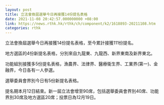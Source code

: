 ```yaml
---
layout: post
title: 立法會換屆選舉今日再接獲14份提名表格
date: 2021-11-08 20:42:57.000000000 +08:00
link: https://news.rthk.hk/rthk/ch/component/k2/1618893-20211108.htm
categories: rthk
---
```


立法會換屆選舉今日再接獲14份提名表格，至今累計接獲111份提名。

地方選區的4份新提名表格，分別來自九龍東、九龍西、新界東南及新界東北。

功能組別接獲多5份提名表格，漁農界、法律界、醫療衞生界、工業界(第一)、金融界，今日各有一人參選。

選舉委員會界別今日有5份新提名表格。

提名期本月12日結束。新一屆立法會增至90席，包括選舉委員會界別40席、功能界別30席及地方選區20席；投票日為12月19日。

